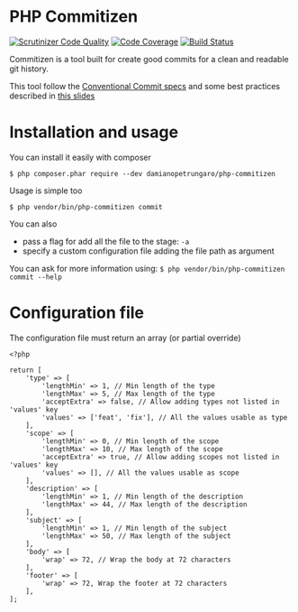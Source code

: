 # PHP Commitizen

[![Scrutinizer Code Quality](https://scrutinizer-ci.com/g/damianopetrungaro/php-commitizen/badges/quality-score.png?b=master)](https://scrutinizer-ci.com/g/damianopetrungaro/php-commitizen/?branch=master)
[![Code Coverage](https://scrutinizer-ci.com/g/damianopetrungaro/php-commitizen/badges/coverage.png?b=master)](https://scrutinizer-ci.com/g/damianopetrungaro/php-commitizen/?branch=master)
[![Build Status](https://scrutinizer-ci.com/g/damianopetrungaro/php-commitizen/badges/build.png?b=master)](https://scrutinizer-ci.com/g/damianopetrungaro/php-commitizen/build-status/master)

Commitizen is a tool built for create good commits for a clean and readable git history.

This tool follow the [Conventional Commit specs](https://conventionalcommits.org/) and some best practices described in [this slides](https://slides.com/damianopetrungaro/working-with-git)

# Installation and usage

You can install it easily with composer

`$ php composer.phar require --dev damianopetrungaro/php-commitizen`

Usage is simple too 

`$ php vendor/bin/php-commitizen commit`

You can also 
- pass a flag for add all the file to the stage: `-a` 
- specify a custom configuration file adding the file path as argument 

You can ask for more information using: `$ php vendor/bin/php-commitizen commit --help`

# Configuration file

The configuration file must return an array (or partial override)

```
<?php

return [
    'type' => [
        'lengthMin' => 1, // Min length of the type
        'lengthMax' => 5, // Max length of the type
        'acceptExtra' => false, // Allow adding types not listed in 'values' key
        'values' => ['feat', 'fix'], // All the values usable as type
    ],
    'scope' => [
        'lengthMin' => 0, // Min length of the scope
        'lengthMax' => 10, // Max length of the scope
        'acceptExtra' => true, // Allow adding scopes not listed in 'values' key
        'values' => [], // All the values usable as scope
    ],
    'description' => [
        'lengthMin' => 1, // Min length of the description
        'lengthMax' => 44, // Max length of the description
    ],
    'subject' => [
        'lengthMin' => 1, // Min length of the subject
        'lengthMax' => 50, // Max length of the subject
    ],
    'body' => [
        'wrap' => 72, // Wrap the body at 72 characters
    ],
    'footer' => [
        'wrap' => 72, Wrap the footer at 72 characters
    ],
];
```
